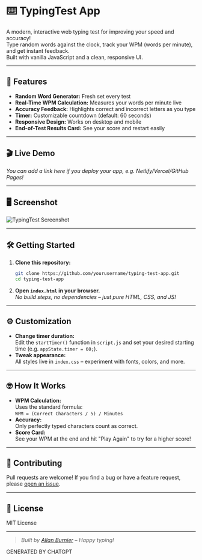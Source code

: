 # ⌨️ TypingTest App

A modern, interactive web typing test for improving your speed and accuracy!  
Type random words against the clock, track your WPM (words per minute), and get instant feedback.  
Built with vanilla JavaScript and a clean, responsive UI.

---

## 🚀 Features

- **Random Word Generator:** Fresh set every test
- **Real-Time WPM Calculation:** Measures your words per minute live
- **Accuracy Feedback:** Highlights correct and incorrect letters as you type
- **Timer:** Customizable countdown (default: 60 seconds)
- **Responsive Design:** Works on desktop and mobile
- **End-of-Test Results Card:** See your score and restart easily

---

## 🎬 Live Demo

_You can add a link here if you deploy your app, e.g. Netlify/Vercel/GitHub Pages!_

---

## 🖥️ Screenshot

![TypingTest Screenshot](./screenshot.png)

---

## 🛠️ Getting Started

1. **Clone this repository:**

    ```sh
    git clone https://github.com/yourusername/typing-test-app.git
    cd typing-test-app
    ```

2. **Open `index.html` in your browser.**  
   _No build steps, no dependencies – just pure HTML, CSS, and JS!_

---

## ⚙️ Customization

- **Change timer duration:**  
  Edit the `startTimer()` function in `script.js` and set your desired starting time (e.g. `appState.timer = 60;`).
- **Tweak appearance:**  
  All styles live in `index.css` – experiment with fonts, colors, and more.

---

## 🤓 How It Works

- **WPM Calculation:**  
  Uses the standard formula:  
  `WPM = (Correct Characters / 5) / Minutes`
- **Accuracy:**  
  Only perfectly typed characters count as correct.
- **Score Card:**  
  See your WPM at the end and hit "Play Again" to try for a higher score!

---

## 📢 Contributing

Pull requests are welcome! If you find a bug or have a feature request, please [open an issue](https://github.com/yourusername/typing-test-app/issues).

---

## 📄 License

MIT License

---

> _Built by [Allan Burnier](https://github.com/yourusername) – Happy typing!_

GENERATED BY CHATGPT



